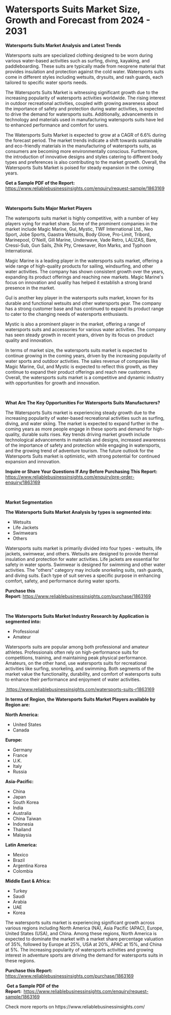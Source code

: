 <p><h1>Watersports Suits Market Size, Growth and Forecast from 2024 - 2031</h1></p><p><strong>Watersports Suits Market Analysis and Latest Trends</strong></p>
<p><p>Watersports suits are specialized clothing designed to be worn during various water-based activities such as surfing, diving, kayaking, and paddleboarding. These suits are typically made from neoprene material that provides insulation and protection against the cold water. Watersports suits come in different styles including wetsuits, drysuits, and rash guards, each tailored to specific water sports needs.</p><p>The Watersports Suits Market is witnessing significant growth due to the increasing popularity of watersports activities worldwide. The rising interest in outdoor recreational activities, coupled with growing awareness about the importance of safety and protection during water activities, is expected to drive the demand for watersports suits. Additionally, advancements in technology and materials used in manufacturing watersports suits have led to enhanced performance and comfort for users.</p><p>The Watersports Suits Market is expected to grow at a CAGR of 6.6% during the forecast period. The market trends indicate a shift towards sustainable and eco-friendly materials in the manufacturing of watersports suits, as consumers are becoming more environmentally conscious. Furthermore, the introduction of innovative designs and styles catering to different body types and preferences is also contributing to the market growth. Overall, the Watersports Suits Market is poised for steady expansion in the coming years.</p></p>
<p><strong>Get a Sample PDF of the Report:&nbsp;</strong> <a href="https://www.reliablebusinessinsights.com/enquiry/request-sample/1863169">https://www.reliablebusinessinsights.com/enquiry/request-sample/1863169</a></p>
<p>&nbsp;</p>
<p><strong>Watersports Suits Major Market Players</strong></p>
<p><p>The watersports suits market is highly competitive, with a number of key players vying for market share. Some of the prominent companies in the market include Magic Marine, Gul, Mystic, TWF International Ltd., Neo Sport, Jobe Sports, Gaastra Wetsuits, Body Glove, Pro-Limit, Tribord, Marinepool, O'Neill, Gill Marine, Underwave, Vade Retro, LALIZAS, Bare, Cressi-Sub, Gun Sails, Zhik Pty, Crewsaver, Ron Marks, and Typhoon International.</p><p>Magic Marine is a leading player in the watersports suits market, offering a wide range of high-quality products for sailing, windsurfing, and other water activities. The company has shown consistent growth over the years, expanding its product offerings and reaching new markets. Magic Marine's focus on innovation and quality has helped it establish a strong brand presence in the market.</p><p>Gul is another key player in the watersports suits market, known for its durable and functional wetsuits and other watersports gear. The company has a strong customer base and has continued to expand its product range to cater to the changing needs of watersports enthusiasts.</p><p>Mystic is also a prominent player in the market, offering a range of watersports suits and accessories for various water activities. The company has seen steady growth in recent years, driven by its focus on product quality and innovation.</p><p>In terms of market size, the watersports suits market is expected to continue growing in the coming years, driven by the increasing popularity of water sports and outdoor activities. The sales revenue of companies like Magic Marine, Gul, and Mystic is expected to reflect this growth, as they continue to expand their product offerings and reach new customers. Overall, the watersports suits market is a competitive and dynamic industry with opportunities for growth and innovation.</p></p>
<p>&nbsp;</p>
<p><strong>What Are The Key Opportunities For Watersports Suits Manufacturers?</strong></p>
<p><p>The Watersports Suits market is experiencing steady growth due to the increasing popularity of water-based recreational activities such as surfing, diving, and water skiing. The market is expected to expand further in the coming years as more people engage in these sports and demand for high-quality, durable suits rises. Key trends driving market growth include technological advancements in materials and designs, increased awareness of the importance of safety and protection while engaging in watersports, and the growing trend of adventure tourism. The future outlook for the Watersports Suits market is optimistic, with strong potential for continued expansion and innovation.</p></p>
<p><strong>Inquire or Share Your Questions If Any Before Purchasing This Report:</strong> <a href="https://www.reliablebusinessinsights.com/enquiry/pre-order-enquiry/1863169">https://www.reliablebusinessinsights.com/enquiry/pre-order-enquiry/1863169</a></p>
<p>&nbsp;</p>
<p><strong>Market Segmentation</strong></p>
<p><strong>The Watersports Suits Market Analysis by types is segmented into:</strong></p>
<p><ul><li>Wetsuits</li><li>Life Jackets</li><li>Swimwears</li><li>Others</li></ul></p>
<p><p>Watersports suits market is primarily divided into four types - wetsuits, life jackets, swimwear, and others. Wetsuits are designed to provide thermal insulation and protection for water activities. Life jackets are essential for safety in water sports. Swimwear is designed for swimming and other water activities. The "others" category may include snorkeling suits, rash guards, and diving suits. Each type of suit serves a specific purpose in enhancing comfort, safety, and performance during water sports.</p></p>
<p><strong>Purchase this Report:&nbsp;</strong><a href="https://www.reliablebusinessinsights.com/purchase/1863169">https://www.reliablebusinessinsights.com/purchase/1863169</a></p>
<p>&nbsp;</p>
<p><strong>The Watersports Suits Market Industry Research by Application is segmented into:</strong></p>
<p><ul><li>Professional</li><li>Amateur</li></ul></p>
<p><p>Watersports suits are popular among both professional and amateur athletes. Professionals often rely on high-performance suits for competitions, training, and maintaining peak physical performance. Amateurs, on the other hand, use watersports suits for recreational activities like surfing, snorkeling, and swimming. Both segments of the market value the functionality, durability, and comfort of watersports suits to enhance their performance and enjoyment of water activities.</p></p>
<p><a href="https://www.reliablebusinessinsights.com/watersports-suits-r1863169">&nbsp;https://www.reliablebusinessinsights.com/watersports-suits-r1863169</a></p>
<p><strong>In terms of Region, the Watersports Suits Market Players available by Region are:</strong></p>
<p>
    <p> <strong> North America: </strong>
        <ul>
            <li>United States</li>
            <li>Canada</li>
        </ul>
        </p> 
    <p> <strong> Europe: </strong>
        <ul>
            <li>Germany</li>
            <li>France</li>
            <li>U.K.</li>
            <li>Italy</li>
            <li>Russia</li>
        </ul>
        </p> 
    <p> <strong> Asia-Pacific: </strong>
        <ul>
            <li>China</li>
            <li>Japan</li>
            <li>South Korea</li>
            <li>India</li>
            <li>Australia</li>
            <li>China Taiwan</li>
            <li>Indonesia</li>
            <li>Thailand</li>
            <li>Malaysia</li>
        </ul>
        </p> 
    <p> <strong> Latin America: </strong>
        <ul>
            <li>Mexico</li>
            <li>Brazil</li>
            <li>Argentina Korea</li>
            <li>Colombia</li>
        </ul>
        </p> 
    <p> <strong> Middle East & Africa: </strong>
        <ul>
            <li>Turkey</li>
            <li>Saudi</li>
            <li>Arabia</li>
            <li>UAE</li>
            <li>Korea</li>
        </ul>
    </p>
    </p>
<p><p>The watersports suits market is experiencing significant growth across various regions including North America (NA), Asia Pacific (APAC), Europe, United States (USA), and China. Among these regions, North America is expected to dominate the market with a market share percentage valuation of 35%, followed by Europe at 25%, USA at 20%, APAC at 15%, and China at 5%. The increasing popularity of watersports activities and growing interest in adventure sports are driving the demand for watersports suits in these regions.</p></p>
<p><strong>Purchase this Report: </strong><a href="https://www.reliablebusinessinsights.com/purchase/1863169">https://www.reliablebusinessinsights.com/purchase/1863169</a></p>
<p>&nbsp;<strong>Get a Sample PDF of the Report:&nbsp;&nbsp;</strong><a href="https://www.reliablebusinessinsights.com/enquiry/request-sample/1863169">https://www.reliablebusinessinsights.com/enquiry/request-sample/1863169</a></p>
<p><strong></strong></p>
<p>Check more reports on https://www.reliablebusinessinsights.com/</p>